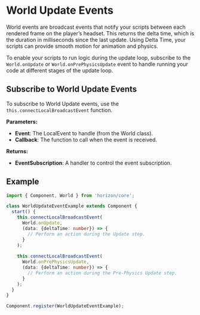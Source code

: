 # World Update Events

World events are broadcast events that notify your scripts between each rendered frame on the player’s headset. This returns the delta time, which is the duration in milliseconds since the last update. Using Delta Time, your scripts can provide smooth motion for animation and physics. 

To enable your scripts to run logic during the update loop, subscribe to the `World.onUpdate` or `World.onPrePhysicsUpdate` event to handle running your code at different stages of the update loop.

## Subscribe to World Update Events
To subscribe to World Update events, use the `this.connectLocalBroadcastEvent` function.

**Parameters:**
- **Event**: The LocalEvent to handle (from the World class).
- **Callback**: The function to call when the event is received.

**Returns:**  
- **EventSubscription**: A handler to control the event subscription.

## Example
```ts
import { Component, World } from 'horizon/core';

class WorldUpdateEventExample extends Component {
  start() {
    this.connectLocalBroadcastEvent(
      World.onUpdate,
      (data: {deltaTime: number}) => {
        // Perform an action during the Update step.
      }
    );
   
    this.connectLocalBroadcastEvent(
      World.onPrePhysicsUpdate, 
      (data: {deltaTime: number}) => {
        // Perform an action during the Pre-Physics Update step.
      }
    );
  }
}

Component.register(WorldUpdateEventExample);
```
